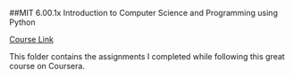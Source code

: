 ##MIT 6.00.1x Introduction to Computer Science and Programming using Python

[Course Link](https://www.edx.org/course/introduction-computer-science-mitx-6-00-1x-0)

This folder contains the assignments I completed while following this great course on Coursera.
